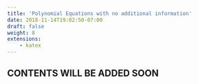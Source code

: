 ```yaml
---
title: 'Polynomial Equations with no additional information'
date: 2018-11-14T19:02:50-07:00
draft: false
weight: 8
extensions:
    - katex
---
```


## CONTENTS WILL BE ADDED SOON